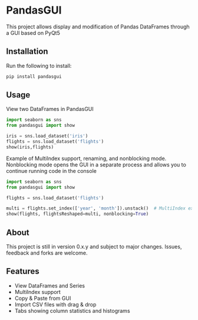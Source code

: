 # PandasGUI

This project allows display and modification of Pandas DataFrames through a GUI based on PyQt5

## Installation

Run the following to install:

```python
pip install pandasgui
```

## Usage
View two DataFrames in PandasGUI
```python
import seaborn as sns
from pandasgui import show

iris = sns.load_dataset('iris')
flights = sns.load_dataset('flights')
show(iris,flights)

```

Example of MultiIndex support, renaming, and nonblocking mode. Nonblocking mode opens the GUI in a separate process and allows you to continue running code in the console
```python
import seaborn as sns
from pandasgui import show

flights = sns.load_dataset('flights')

multi = flights.set_index(['year', 'month']).unstack()  # MultiIndex example
show(flights, flightsReshaped=multi, nonblocking=True)

```

## About
This project is still in version 0.x.y and subject to major changes. Issues, feedback and forks are welcome. 

## Features
- View DataFrames and Series
- MultiIndex support
- Copy & Paste from GUI
- Import CSV files with drag & drop
- Tabs showing column statistics and histograms
